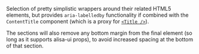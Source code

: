 Selection of pretty simplistic wrappers around their related HTML5 elements, but provides `aria-labelledby` functionality if combined with the `ContentTitle` component (which is a proxy for [`<Title />`](#typography)).

The sections will also remove any bottom margin from the final element (so long as it supports alisa-ui props), to avoid increased spacing at the bottom of that section.
